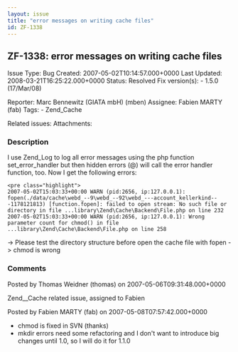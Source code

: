 ```yaml
---
layout: issue
title: "error messages on writing cache files"
id: ZF-1338
---
```


ZF-1338: error messages on writing cache files
----------------------------------------------

 Issue Type: Bug Created: 2007-05-02T10:14:57.000+0000 Last Updated: 2008-03-21T16:25:22.000+0000 Status: Resolved Fix version(s): - 1.5.0 (17/Mar/08)
 
 Reporter:  Marc Bennewitz (GIATA mbH) (mben)  Assignee:  Fabien MARTY (fab)  Tags: - Zend\_Cache
 
 Related issues: 
 Attachments: 
### Description

I use Zend\_Log to log all error messages using the php function set\_error\_handler but then hidden errors (@) will call the error handler function, too. Now I get the following errors:

 
    <pre class="highlight">
    2007-05-02T15:03:33+00:00 WARN (pid:2656, ip:127.0.0.1): fopen(./data/cache\webd_--9\webd_--92\webd_---account_kellerkind---1178121813) [function.fopen]: failed to open stream: No such file or directory in file ...library\Zend\Cache\Backend\File.php on line 232
    2007-05-02T15:03:33+00:00 WARN (pid:2656, ip:127.0.0.1): Wrong parameter count for chmod() in file ...library\Zend\Cache\Backend\File.php on line 258


-> Please test the directory structure before open the cache file with fopen -> chmod is wrong

 

 

### Comments

Posted by Thomas Weidner (thomas) on 2007-05-06T09:31:48.000+0000

Zend\_\_Cache related issue, assigned to Fabien

 

 

Posted by Fabien MARTY (fab) on 2007-05-08T07:57:42.000+0000

- chmod is fixed in SVN (thanks)
- mkdir errors need some refactoring and I don't want to introduce big changes until 1.0, so I will do it for 1.1.0
 


 